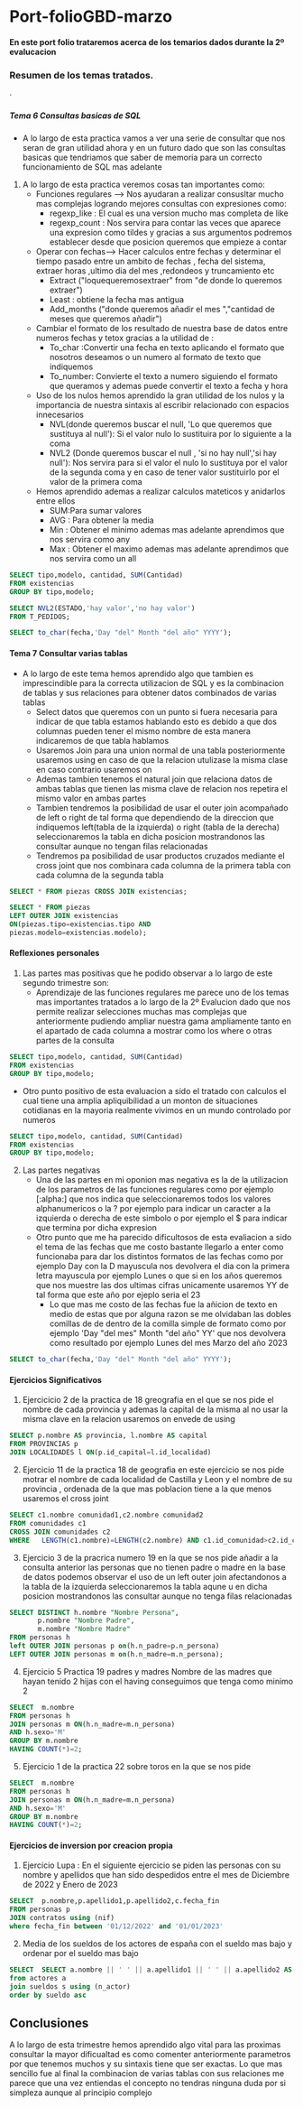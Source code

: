 # Port-folioGBD-marzo
#### En este port folio trataremos acerca de los temarios dados durante la 2º evalucacion


### Resumen de los temas tratados.

·
##### Tema 6 Consultas basicas de SQL
- A lo largo de esta practica vamos a ver una serie de consultar que nos seran de gran utilidad ahora y en un futuro dado que son las consultas basicas que tendriamos que saber de memoria para un correcto funcionamiento de SQL mas adelante 
1. A lo largo de esta practica veremos cosas tan importantes como:
    - Funciones regulares --> Nos ayudaran a realizar consusltar mucho mas complejas logrando mejores consultas con expresiones como:
        - regexp_like : El cual es una version mucho mas completa de like
        - regexp_count : Nos servira para contar las veces que aparece una expresion como tildes y gracias a sus argumentos podremos establecer desde que posicion queremos que empieze a contar 
    - Operar con fechas--> Hacer calculos entre fechas y determinar el tiempo pasado entre un ambito de fechas , fecha del sistema, extraer horas ,ultimo dia del mes ,redondeos y truncamiento etc 
        - Extract ("loquequeremosextraer" from "de donde lo queremos extraer")
        - Least : obtiene la fecha mas antigua
        - Add_months ("donde queremos añadir el mes ","cantidad de meses que queremos añadir")
    - Cambiar el formato de los resultado de nuestra base de datos entre numeros fechas y tetox gracias a la utilidad de :
        - To_char :Convertir una fecha en texto aplicando el formato que nosotros deseamos o un numero al formato de texto que indiquemos 
        - To_number: Convierte el texto a numero siguiendo el formato que queramos y ademas puede convertir el texto a fecha y hora 
    - Uso de los nulos hemos aprendido la gran utilidad de los nulos y la importancia de nuestra sintaxis al escribir relacionado con espacios innecesarios 
        - NVL(donde queremos buscar el null, 'Lo que queremos que sustituya al null'): Si el valor nulo lo sustituira por lo siguiente a la coma 
        - NVL2 (Donde queremos buscar el null , 'si no hay null','si hay null'): Nos servira para si el valor el nulo lo sustituya por el valor de la segunda coma y en caso de tener valor sustituirlo por el valor de la primera coma 
    - Hemos aprendido ademas a realizar calculos mateticos y anidarlos entre ellos 
        - SUM:Para sumar valores 
        - AVG : Para obtener la media 
        - Min : Obtener el minimo ademas mas adelante aprendimos que nos servira como any
        - Max : Obtener el maximo ademas mas adelante aprendimos que nos servira como un all
``` sql
SELECT tipo,modelo, cantidad, SUM(Cantidad)
FROM existencias
GROUP BY tipo,modelo;
```
``` sql
SELECT NVL2(ESTADO,'hay valor','no hay valor')
FROM T_PEDIDOS;
```
``` sql
SELECT to_char(fecha,'Day "del" Month "del año" YYYY');
```

#### Tema 7 Consultar varias tablas 
- A lo largo de este tema hemos aprendido algo que tambien es imprescindible para la correcta utilizacion de SQL y es la combinacion de tablas y sus relaciones para obtener datos combinados de varias tablas 
    - Select datos que queremos con un punto si fuera necesaria para indicar de que tabla estamos hablando esto es debido a que dos columnas pueden tener el mismo nombre de esta manera indicaremos de que tabla hablamos 
    - Usaremos Join para una union normal de una tabla posteriormente usaremos using en caso de que la relacion utulizase la misma clase en caso contrario usaremos on 
    - Ademas tambien tenemos el natural join que relaciona datos de ambas tablas que tienen las misma clave de relacion nos repetira el mismo valor en ambas partes 
    - Tambien tendremos la posibilidad de usar el outer join acompañado de left o right de tal forma que dependiendo de la direccion que indiquemos left(tabla de la izquierda) o right (tabla de la derecha) seleccionaremos la tabla en dicha posicion mostrandonos las consultar aunque no tengan filas relacionadas 
    - Tendremos pa posibilidad de usar productos cruzados mediante el cross joint que nos combinara cada columna de la primera tabla con cada columna de la segunda tabla 
``` sql
SELECT * FROM piezas CROSS JOIN existencias;
```
``` sql
SELECT * FROM piezas
LEFT OUTER JOIN existencias
ON(piezas.tipo=existencias.tipo AND
piezas.modelo=existencias.modelo);
```
#### Reflexiones personales
1. Las partes mas positivas que he podido observar a lo largo de este segundo trimestre son:
   - Aprendizaje de las funciones regulares me parece uno de los temas mas importantes tratados a lo largo de la 2º Evalucion dado que nos permite realizar selecciones muchas mas complejas que anteriormente pudiendo ampliar nuestra gama ampliamente tanto en el apartado de cada columna a mostrar como los where o otras partes de la consulta
``` sql
SELECT tipo,modelo, cantidad, SUM(Cantidad)
FROM existencias
GROUP BY tipo,modelo;
```
   - Otro punto positivo de esta evaluacion a sido el tratado con calculos el cual tiene una amplia apliquibilidad a un monton de situaciones cotidianas en la mayoria realmente vivimos en un mundo controlado por numeros 
``` sql
SELECT tipo,modelo, cantidad, SUM(Cantidad)
FROM existencias
GROUP BY tipo,modelo;
```
2. Las partes negativas 
    - Una de las partes en mi oponion mas negativa es la de la utilizacion de los parametros de las funciones regulares como por ejemplo [:alpha:] que nos indica que seleccionaremos todos los valores alphanumericos o la ? por ejemplo para indicar un caracter a la izquierda o derecha de este simbolo o por ejemplo el $ para indicar que termina por dicha expresion 
    - Otro punto que me ha parecido dificultosos de esta evaliacion a sido el tema de las fechas que me costo bastante llegarlo a enter como funcionaba para dar los distintos formatos de las fechas como por ejemplo Day con la D mayuscula nos devolvera el dia con la primera letra mayuscula por ejemplo Lunes o que si en los años queremos que nos muestre las dos ultimas cifras unicamente usaremos YY de tal forma que este año por ejeplo seria el 23
        - Lo que mas me costo de las fechas fue la añicion de texto en medio de estas que por alguna razon se me olvidaban las dobles comillas de de dentro de la comilla simple de formato como por ejemplo 'Day "del mes" Month "del año" YY' que nos devolvera como resultado por ejemplo Lunes del mes Marzo del año 2023 
``` sql
SELECT to_char(fecha,'Day "del" Month "del año" YYYY');
```

#### Ejercicios Significativos 
1. Ejercicicio 2 de la practica de 18 greografia en el que se nos pide el nombre de cada provincia y ademas la capital de la misma al no usar la misma clave en la relacion usaremos on envede de using 
``` sql
SELECT p.nombre AS provincia, l.nombre AS capital
FROM PROVINCIAS p
JOIN LOCALIDADES l ON(p.id_capital=l.id_localidad)
```
2. Ejercicio 11 de la practica 18 de geografia en este ejercicio se nos pide motrar el nombre de cada localidad de Castilla y Leon y el nombre de su provincia , ordenada de la que mas poblacion tiene a la que menos usaremos el cross joint 
``` sql
SELECT c1.nombre comunidad1,c2.nombre comunidad2
FROM comunidades c1
CROSS JOIN comunidades c2
WHERE   LENGTH(c1.nombre)=LENGTH(c2.nombre) AND c1.id_comunidad>c2.id_comunidad;
```
3. Ejercicio 3 de la pracrica numero 19 en la que se nos pide añadir a la consulta anterior las personas que no tienen padre o madre en la base de datos podemos observar el uso de un left outer join afectandonos a la tabla de la izquierda seleccionaremos la tabla aqune u en dicha posicion mostrandonos las consultar aunque no tenga filas relacionadas 
``` sql
SELECT DISTINCT h.nombre "Nombre Persona",
       p.nombre "Nombre Padre",
       m.nombre "Nombre Madre"
FROM personas h
left OUTER JOIN personas p on(h.n_padre=p.n_persona)
LEFT OUTER JOIN personas m on(h.n_madre=m.n_persona);
```
4. Ejercicio 5 Practica 19 padres y madres Nombre de las madres que hayan tenido 2 hijas con el having conseguimos que tenga como minimo 2
``` sql
SELECT  m.nombre
FROM personas h
JOIN personas m ON(h.n_madre=m.n_persona)
AND h.sexo='M'
GROUP BY m.nombre
HAVING COUNT(*)=2;
```
5. Ejercicio 1 de la practica 22 sobre toros en la que se nos pide  
``` sql
SELECT  m.nombre
FROM personas h
JOIN personas m ON(h.n_madre=m.n_persona)
AND h.sexo='M'
GROUP BY m.nombre
HAVING COUNT(*)=2;
```
#### Ejercicios de inversion por creacion propia
1. Ejercicio Lupa : En el siguiente ejercicio se piden las personas con su nombre y apellidos que han sido despedidos entre el mes de Diciembre de 2022 y Enero de 2023 
``` sql
SELECT  p.nombre,p.apellido1,p.apellido2,c.fecha_fin
FROM personas p
JOIN contratos using (nif)
where fecha_fin between '01/12/2022' and '01/01/2023'
```
2. Media de los sueldos de los actores de españa con el sueldo mas bajo y ordenar por el sueldo mas bajo
``` sql
SELECT  SELECT a.nombre || ' ' || a.apellido1 || ' ' || a.apellido2 AS nombre_completo , n_actor , (select avg(min(s.sueldo))
from actores a 
join sueldos s using (n_actor)
order by sueldo asc 
```
## Conclusiones
A lo largo de esta trimestre hemos aprendido algo vital para las proximas consultar la mayor dificualtad es como comenter anteriormente parametros por que tenemos muchos y su sintaxis tiene que ser exactas. Lo que mas sencillo fue al final la combinacion de varias tablas con sus relaciones me parece que una vez entiendas el concepto no tendras ninguna duda por si simpleza aunque al principio complejo
